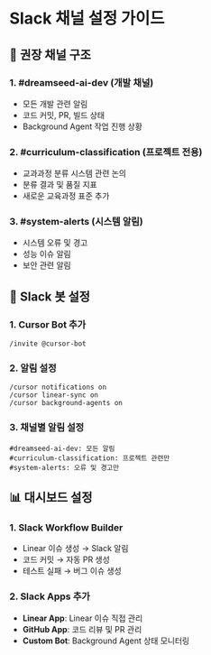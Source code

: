 # Slack 채널 설정 가이드

## 📢 권장 채널 구조

### 1. **#dreamseed-ai-dev** (개발 채널)
- 모든 개발 관련 알림
- 코드 커밋, PR, 빌드 상태
- Background Agent 작업 진행 상황

### 2. **#curriculum-classification** (프로젝트 전용)
- 교과과정 분류 시스템 관련 논의
- 분류 결과 및 품질 지표
- 새로운 교육과정 표준 추가

### 3. **#system-alerts** (시스템 알림)
- 시스템 오류 및 경고
- 성능 이슈 알림
- 보안 관련 알림

## 🔧 Slack 봇 설정

### 1. **Cursor Bot 추가**
```
/invite @cursor-bot
```

### 2. **알림 설정**
```
/cursor notifications on
/cursor linear-sync on
/cursor background-agents on
```

### 3. **채널별 알림 설정**
```
#dreamseed-ai-dev: 모든 알림
#curriculum-classification: 프로젝트 관련만
#system-alerts: 오류 및 경고만
```

## 📊 대시보드 설정

### 1. **Slack Workflow Builder**
- Linear 이슈 생성 → Slack 알림
- 코드 커밋 → 자동 PR 생성
- 테스트 실패 → 버그 이슈 생성

### 2. **Slack Apps 추가**
- **Linear App**: Linear 이슈 직접 관리
- **GitHub App**: 코드 리뷰 및 PR 관리
- **Custom Bot**: Background Agent 상태 모니터링
